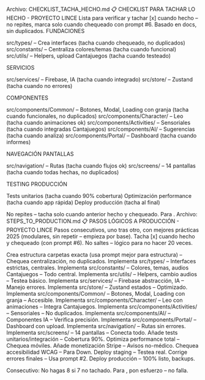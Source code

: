 ﻿Archivo: CHECKLIST_TACHA_HECHO.md
📋 CHECKLIST PARA TACHAR LO HECHO - PROYECTO LINCE
Lista para verificar y tachar [x] cuando hecho – no repites, marca solo cuando chequeado con prompt #6. Basado en docs, sin duplicados.
FUNDACIONES

 src/types/ – Crea interfaces (tacha cuando chequeado, no duplicados)
 src/constants/ – Centraliza colores/temas (tacha cuando funcional)
 src/utils/ – Helpers, upload Cantajuegos (tacha cuando testeado)

SERVICIOS

 src/services/ – Firebase, IA (tacha cuando integrado)
 src/store/ – Zustand (tacha cuando no errores)

COMPONENTES

 src/components/Common/ – Botones, Modal, Loading con granja (tacha cuando funcionales, no duplicados)
 src/components/Character/ – Leo (tacha cuando animaciones ok)
 src/components/Activities/ – Sensoriales (tacha cuando integradas Cantajuegos)
 src/components/AI/ – Sugerencias (tacha cuando analiza)
 src/components/Portal/ – Dashboard (tacha cuando informes)

NAVEGACIÓN PANTALLAS

 src/navigation/ – Rutas (tacha cuando flujos ok)
 src/screens/ – 14 pantallas (tacha cuando todas hechas, no duplicados)

TESTING PRODUCCIÓN

 Tests unitarios (tacha cuando 90% cobertura)
 Optimización performance (tacha cuando app rápida)
 Deploy producción (tacha al final)

No repites – tacha solo cuando anterior hecho y chequeado. Para .
Archivo: STEPS_TO_PRODUCTION.md
📋 PASOS LÓGICOS A PRODUCCIÓN - PROYECTO LINCE
Pasos consecutivos, uno tras otro, con mejores prácticas 2025 (modulares, sin repetir – empieza por base). Tacha [x] cuando hecho y chequeado (con prompt #6). No saltes – lógico para no hacer 20 veces.

 Crea estructura carpetas exacta (usa prompt mejor para estructura) – Chequea centralización, no duplicados.
 Implementa src/types/ – Interfaces estrictas, centrales.
 Implementa src/constants/ – Colores, temas, audios Cantajuegos – Todo central.
 Implementa src/utils/ – Helpers, cambio audios – Testea básico.
 Implementa src/services/ – Firebase abstracción, IA – Manejo errores.
 Implementa src/store/ – Zustand estados – Optimizado.
 Implementa src/components/Common/ – Botones, Modal, Loading con granja – Accesible.
 Implementa src/components/Character/ – Leo con animaciones – Integra Cantajuegos.
 Implementa src/components/Activities/ – Sensoriales – No duplicados.
 Implementa src/components/AI/ – Componentes IA – Verifica precisión.
 Implementa src/components/Portal/ – Dashboard con upload.
 Implementa src/navigation/ – Rutas sin errores.
 Implementa src/screens/ – 14 pantallas – Conecta todo.
 Añade tests unitarios/integración – Cobertura 90%.
 Optimiza performance total – Chequea móviles.
 Añade monetización Stripe – Avisos no-médico.
 Chequea accesibilidad WCAG – Para Down.
 Deploy staging – Testea real.
 Corrige errores finales – Usa prompt #2.
 Deploy producción – 100% listo, backups.

Consecutivo: No hagas 8 si 7 no tachado. Para , pon esfuerzo – no falla.
